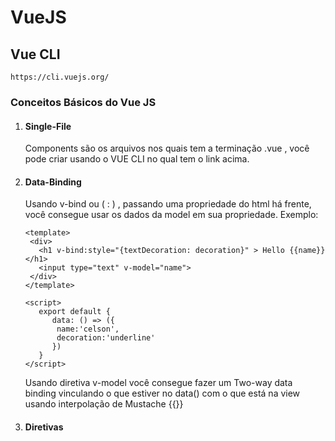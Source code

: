 # VueJS 

## Vue CLI 
```https://cli.vuejs.org/```

### Conceitos Básicos do Vue JS   

1. #### Single-File 
   Components são os arquivos nos quais tem a terminação .vue , você pode criar usando o VUE CLI no qual tem o link acima.

2. #### Data-Binding
   Usando v-bind ou ( : ) , passando uma propriedade do html há frente, você consegue usar os dados da model em sua propriedade.
   Exemplo:

   ```
   <template>
    <div>
      <h1 v-bind:style="{textDecoration: decoration}" > Hello {{name}} </h1>
      <input type="text" v-model="name">
    </div>
   </template>

   <script>
      export default {
         data: () => ({
          name:'celson',
          decoration:'underline' 
         })
      }
   </script>
   ```

   Usando diretiva v-model você consegue fazer um Two-way data binding vinculando o que estiver no data() com o que está na view usando interpolação de Mustache {{}}

3. #### Diretivas
